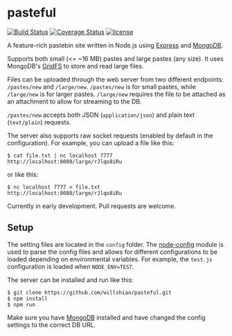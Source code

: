 pasteful
====
[![Build Status](https://travis-ci.org/willshiao/pasteful.svg?branch=master)](https://travis-ci.org/willshiao/pasteful)
[![Coverage Status](https://coveralls.io/repos/github/willshiao/transcript-parser/badge.svg?branch=master)](https://coveralls.io/github/willshiao/transcript-parser?branch=master)
[![license](https://img.shields.io/github/license/willshiao/pasteful.svg)]()

A feature-rich pastebin site written in Node.js using [Express](https://github.com/expressjs/express) and [MongoDB](https://www.mongodb.com/).

Supports both small (<= ~16 MB) pastes and large pastes (any size). It uses MongoDB's [GridFS](https://docs.mongodb.com/manual/core/gridfs/) to store and read large files.

Files can be uploaded through the web server from two different endpoints: `/pastes/new` and `/large/new`. `/pastes/new` is for small pastes, while `/large/new` is for larger pastes. `/large/new` requires the file to be attached as an attachment to allow for streaming to the DB.

`/pastes/new` accepts both JSON (`application/json`) and plain text (`text/plain`) requests.

The server also supports raw socket requests (enabled by default in the configuration). For example, you can upload a file like this:

    $ cat file.txt | nc localhost 7777
    http://localhost:8080/large/rJlqo8iRu

or like this:

    $ nc localhost 7777 < file.txt
    http://localhost:8080/large/rJlqo8iRu

Currently in early development. Pull requests are welcome.


## Setup

The setting files are located in the `config` folder. The [node-config](https://github.com/lorenwest/node-config) module is used to parse the config files and allows for different configurations to be loaded depending on environmental variables. For example, the `test.js` configuration is loaded when `NODE_ENV=TEST`.

The server can be installed and run like this:

    $ git clone https://github.com/willshiao/pasteful.git
    $ npm install
    $ npm run

Make sure you have [MongoDB](https://www.mongodb.com/download-center) installed and have changed the config settings to the correct DB URL.